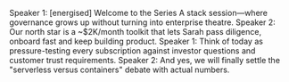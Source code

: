 Speaker 1: [energised] Welcome to the Series A stack session—where governance grows up without turning into enterprise theatre.
Speaker 2: Our north star is a ~$2K/month toolkit that lets Sarah pass diligence, onboard fast and keep building product.
Speaker 1: Think of today as pressure-testing every subscription against investor questions and customer trust requirements.
Speaker 2: And yes, we will finally settle the "serverless versus containers" debate with actual numbers.
